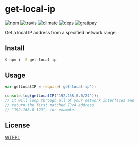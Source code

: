 # get-local-ip

[![npm](http://img.shields.io/npm/v/get-local-ip.svg?style=flat-square)](https://www.npmjs.org/package/get-local-ip)
[![travis](http://img.shields.io/travis/deepsweet/get-local-ip.svg?style=flat-square)](https://travis-ci.org/deepsweet/get-local-ip)
[![climate](http://img.shields.io/codeclimate/github/deepsweet/get-local-ip.svg?style=flat-square)](https://codeclimate.com/github/deepsweet/get-local-ip/code)
[![deps](http://img.shields.io/david/deepsweet/get-local-ip.svg?style=flat-square)](https://david-dm.org/deepsweet/get-local-ip)
[![gratipay](http://img.shields.io/gratipay/deepsweet.svg?style=flat-square)](https://gratipay.com/deepsweet/)

Get a local IP address from a specified network range.

## Install

```sh
$ npm i -S get-local-ip
```

## Usage

```js
var getLocalIP = require('get-local-ip');

console.log(getLocalIP('192.168.0.0/24'));
// it will loop through all of your network interfaces and
// return the first matched IPv4 address.
// "192.168.0.123", for example.
```

## License
[WTFPL](http://www.wtfpl.net/wp-content/uploads/2012/12/wtfpl-strip.jpg)
